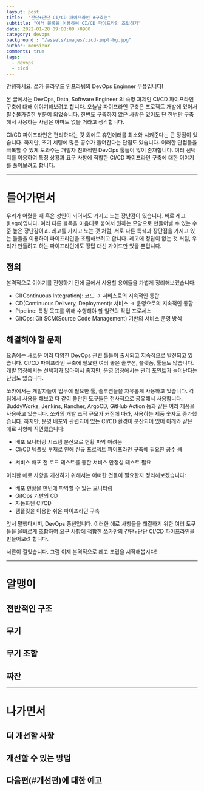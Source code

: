 ```yaml
---
layout: post
title:  "간단+단단 CI/CD 파이프라인 #구축편"
subtitle: "여러 블록을 이용하여 CI/CD 파이프라인 조립하기"
date: 2022-01-28 09:00:00 +0900
category: devops
background : "/assets/images/cicd-impl-bg.jpg"
author: monsieur
comments: true
tags:
  - devops
  - cicd
---
```


안녕하세요. 쏘카 클라우드 인프라팀의 DevOps Enginner 무쓔입니다!

본 글에서는 DevOps, Data, Software Engineer 의 숙명 과제인 CI/CD 파이프라인
구축에 대해 이야기해보려고 합니다. 오늘날 파이프라인 구축은 프로젝트 개발에
있어서 필수불가결한 부분이 되었습니다. 한번도 구축하지 않은 사람은 있어도 단
한번만 구축해서 사용하는 사람은 아마도 없을 거라고 생각합니다.

CI/CD 파이프라인은 편리하다는 것 외에도 휴먼에러를 최소화 시켜준다는 큰 장점이
있습니다. 하지만, 초기 세팅에 많은 공수가 들어간다는 단점도 있습니다. 이러한
단점들을 극복할 수 있게 도와주는 개발자 친화적인 DevOps 툴들이 많이 존재합니다.
여러 선택지를 이용하여 특정 상황과 요구 사항에 적합한 CI/CD 파이프라인 구축에
대한 이야기를 풀어보려고 합니다.

---
# 들어가면서

우리가 어렸을 때 혹은 성인이 되어서도 가지고 노는 장난감이 있습니다. 바로
레고(Lego)입니다. 여러 다른 블록을 마음대로 붙여서 원하는 모양으로 만들어낼 수
있는 수준 높은 장난감이죠. 레고를 가지고 노는 것 처럼, 서로 다른 특색과
장단점을 가지고 있는 툴들을 이용하여 파이프라인을 조립해보려고 합니다. 레고에
정답이 없는 것 처럼, 우리가 만들려고 하는 파이프라인에도 정답 대신 가이드만
있을 뿐입니다.

## 정의

본격적으로 이야기를 진행하기 전에 글에서 사용할 용어들을 가볍게
정리해보겠습니다:

- CI(Continuous Integration): 코드 → 서비스로의 지속적인 통합
- CD(Continuous Delivery, Deployment): 서비스 → 운영으로의 지속적인 통합
- Pipeline: 특정 목표를 위해 수행해야 할 일련의 작업 프로세스
- GitOps: Git SCM(Source Code Management) 기반의 서비스 운영 방식

## 해결해야 할 문제

요즘에는 새로운 여러 다양한 DevOps 관련 툴들이 출시되고 지속적으로 발전되고
있습니다. CI/CD 파이프라인 구축에 필요한 여러 좋은 솔루션, 플랫폼, 툴들도
많습니다. 개발 입장에서는 선택지가 많아져서 좋지만, 운영 입장에서는 관리
포인트가 늘어난다는 단점도 있습니다.

쏘카에서는 개발자들이 업무에 필요한 툴, 솔루션들을 자유롭게 사용하고 있습니다.
각 팀에서 사용을 해보고 다 같이 쓸만한 도구들은 전사적으로 공유해서 사용합니다.
BuddyWorks, Jenkins, Rancher, ArgoCD, GitHub Action 등과 같은 여러 제품을
사용하고 있습니다. 쏘카의 개발 조직 규모가 커짐에 따라, 사용하는 제품 숫자도
증가했습니다. 하지만, 운영 배포와 관련되어 있는 CI/CD 환경이 분산되어 있어
아래와 같은 애로 사항에 직면했습니다:

- 배포 모니터링 시스템 분산으로 현황 파악 어려움
- CI/CD 템플릿 부재로 인해 신규 프로젝트 파이프라인 구축에 필요한 공수 큼
<!-- - 표준 없이 팀 별로 진행되는 배포로 인하여 신속한 장애 대응 어려움 -->
- 서비스 배포 전 로드 테스트를 통한 서비스 안정성 테스트 필요

이러한 애로 사항을 개선하기 위해서는 어떠한 것들이 필요한지 정리해보겠습니다:

- 배포 현황을 한번에 파악할 수 있는 모니터링
- GitOps 기반의 CD
- 자동화된 CI/CD
- 템플릿을 이용한 쉬운 파이프라인 구축

앞서 말했다시피, DevOps 풍년입니다. 이러한 애로 사항들을 해결하기 위한 여러
도구들을 올바르게 조합하여 요구 사항에 적합한 쏘카만의 간단+단단 CI/CD
파이프라인을 만들어보려 합니다. 

서론이 길었습니다. 그럼 이제 본격적으로 레고 조립을 시작해봅시다!

---
# 알맹이
## 전반적인 구조

## 무기

## 무기 조합

## 짜잔

---
# 나가면서

## 더 개선할 사항

## 개선할 수 있는 방법

## 다음편(#개선편)에 대한 예고
